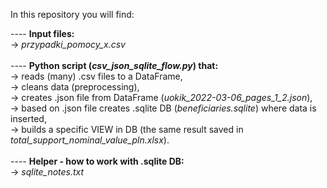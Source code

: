 In this repository you will find:

---- <b> Input files: </b> <br/>
-> <i> przypadki_pomocy_x.csv </i> <br/> <br/>
---- <b> Python script (<i>csv_json_sqlite_flow.py</i>) that: </b> <br/>
-> reads (many) .csv files to a DataFrame, <br/>
-> cleans data (preprocessing), <br/>
-> creates .json file from DataFrame (<i>uokik_2022-03-06_pages_1_2.json</i>), <br/>
-> based on .json file creates .sqlite DB (<i>beneficiaries.sqlite</i>) where data is inserted, <br/>
-> builds a specific VIEW in DB (the same result saved in <i>total_support_nominal_value_pln.xlsx</i>). <br/> <br/>
---- <b> Helper - how to work with .sqlite DB: </b> <br/>
-> <i> sqlite_notes.txt </i>
